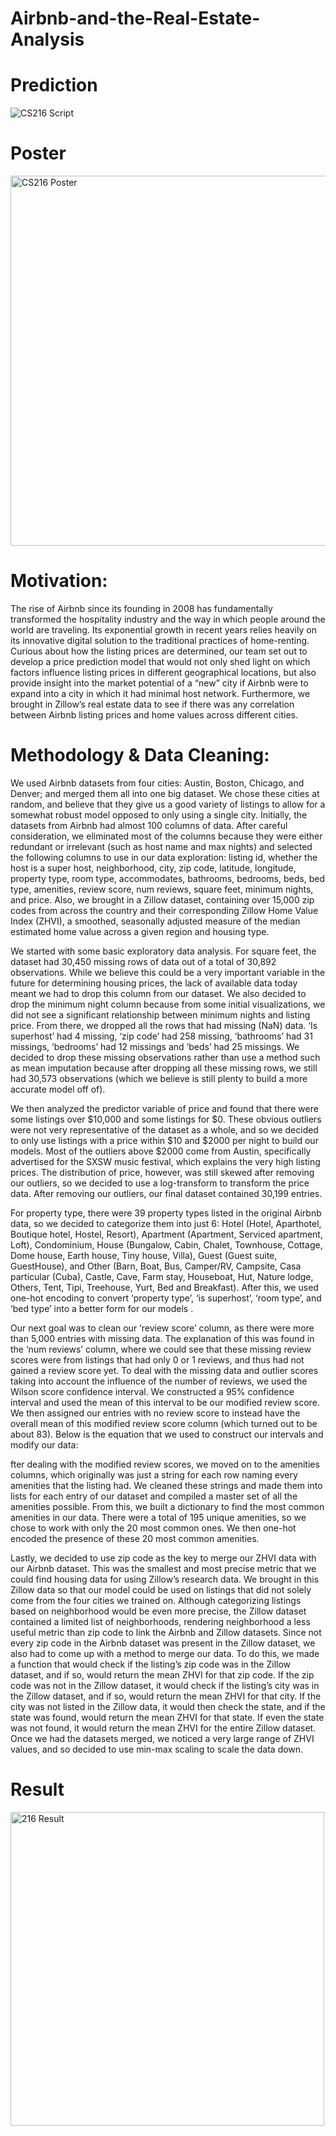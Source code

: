 # Airbnb-and-the-Real-Estate-Analysis

# Prediction
![CS216 Script](https://user-images.githubusercontent.com/46532194/64575150-5d686080-d340-11e9-9f42-283632bc9483.jpg)

# Poster
<img width="592" alt="CS216 Poster" src="https://user-images.githubusercontent.com/46532194/64574848-09a94780-d33f-11e9-8126-3c4fff95e250.png">

# Motivation:
The rise of Airbnb since its founding in 2008 has fundamentally transformed the hospitality industry and the way in which people around the world are traveling. Its exponential growth in recent years relies heavily on its innovative digital solution to the traditional practices of home-renting. Curious about how the listing prices are determined, our team set out to develop a price prediction model that would not only shed light on which factors influence listing prices in different geographical locations, but also provide insight into the market potential of a “new” city if Airbnb were to expand into a city in which it had minimal host network. Furthermore, we brought in Zillow’s real estate data to see if there was any correlation between Airbnb listing prices and home values across different cities.

# Methodology & Data Cleaning:
We used Airbnb datasets from four cities: Austin, Boston, Chicago, and Denver; and merged them all into one big dataset. We chose these cities at random, and believe that they give us a good variety of listings to allow for a somewhat robust model opposed to only using a single city. Initially, the datasets from Airbnb had almost 100 columns of data. After careful consideration, we eliminated most of the columns because they were either redundant or irrelevant (such as host name and max nights) and selected the following columns to use in our data exploration: listing id, whether the host is a super host, neighborhood, city, zip code, latitude, longitude, property type, room type, accommodates, bathrooms, bedrooms, beds, bed type, amenities, review score, num reviews, square feet, minimum nights, and price.  Also, we brought in a Zillow dataset, containing over 15,000 zip codes from across the country and their corresponding Zillow Home Value Index (ZHVI), a smoothed, seasonally adjusted measure of the median estimated home value across a given region and housing type. 

We started with some basic exploratory data analysis. For square feet, the dataset had 30,450 missing rows of data out of a total of 30,892 observations. While we believe this could be a very important variable in the future for determining housing prices, the lack of available data today meant we had to drop this column from our dataset. We also decided to drop the minimum night column because from some initial visualizations, we did not see a significant relationship between minimum nights and listing price. From there, we dropped all the rows that had missing (NaN) data. ‘Is superhost’ had 4 missing, ‘zip code’ had 258 missing, ‘bathrooms’ had 31 missings, ‘bedrooms’ had 12 missings and ‘beds’ had 25 missings. We decided to drop these missing observations rather than use a method such as mean imputation because after dropping all these missing rows, we still had 30,573 observations (which we believe is still plenty to build a more accurate model off of). 

We then analyzed the predictor variable of price and found that there were some listings over $10,000 and some listings for $0. These obvious outliers were not very representative of the dataset as a whole, and so we decided to only use listings with a price within $10 and $2000 per night to build our models. Most of the outliers above $2000 come from Austin, specifically advertised for the SXSW music festival, which explains the very high listing prices.  The distribution of price, however, was still skewed after removing our outliers, so we decided to use a log-transform to transform the price data. After removing our outliers, our final dataset contained 30,199 entries.

For property type, there were 39 property types listed in the original Airbnb data, so we decided to categorize them into just 6: Hotel (Hotel, Aparthotel, Boutique hotel, Hostel, Resort), Apartment (Apartment, Serviced apartment, Loft), Condominium, House (Bungalow, Cabin, Chalet, Townhouse, Cottage, Dome house, Earth house, Tiny house, Villa), Guest (Guest suite, GuestHouse), and Other (Barn, Boat, Bus, Camper/RV, Campsite, Casa particular (Cuba), Castle, Cave, Farm stay, Houseboat, Hut, Nature lodge, Others, Tent, Tipi, Treehouse, Yurt, Bed and Breakfast). After this, we used one-hot encoding to convert ‘property type’, ‘is superhost’, ‘room type’,  and ‘bed type’ into a better form for our models .

Our next goal was to clean our ‘review score’ column, as there were more than 5,000 entries with missing data. The explanation of this was found in the ‘num reviews’ column, where we could see that these missing review scores were from listings that had only 0 or 1 reviews, and thus had not gained a review score yet. To deal with the missing data and outlier scores taking into account the influence of the number of reviews, we used the Wilson score confidence interval. We constructed a 95% confidence interval and used the mean of this interval to be our modified review score. We then assigned our entries with no review score to instead have the overall mean of this modified review score column (which turned out to be about 83). Below is the equation that we used to construct our intervals and modify our data:

fter dealing with the modified review scores, we moved on to the amenities columns, which originally was just a string for each row naming every amenities that the listing had. We cleaned these strings and made them into lists for each entry of our dataset and compiled a master set of all the amenities possible. From this, we built a dictionary to find the most common amenities in our data. There were a total of 195 unique amenities, so we chose to work with only the 20 most common ones. We then one-hot encoded the presence of these 20 most common amenities.

Lastly, we decided to use zip code as the key to merge our ZHVI data with our Airbnb dataset. This was the smallest and most precise metric that we could find housing data for using Zillow’s research data. We brought in this Zillow data so that our model could be used on listings that did not solely come from the four cities we trained on. Although categorizing listings based on neighborhood would be even more precise, the Zillow dataset contained a limited list of neighborhoods, rendering neighborhood a less useful metric than zip code to link the Airbnb and Zillow datasets. Since not every zip code in the Airbnb dataset was present in the Zillow dataset, we also had to come up with a method to merge our data. To do this, we made a function that would check if the listing’s zip code was in the Zillow dataset, and if so, would return the mean ZHVI for that zip code. If the zip code was not in the Zillow dataset, it would check if the listing’s city was in the Zillow dataset, and if so, would return the mean ZHVI for that city. If the city was not listed in the Zillow data, it would then check the state, and if the state was found, would return the mean ZHVI for that state. If even the state was not found, it would return the mean ZHVI for the entire Zillow dataset. Once we had the datasets merged, we noticed a very large range of ZHVI values, and so decided to use min-max scaling to scale the data down.

# Result
<img width="502" alt="216 Result" src="https://user-images.githubusercontent.com/46532194/64574852-0c0ba180-d33f-11e9-9679-252fad7e9337.png">

